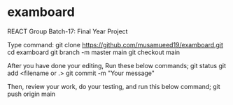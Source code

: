 # examboard
REACT Group Batch-17: Final Year Project

Type command:
git clone https://github.com/musamueed19/examboard.git
cd examboard
git branch -m master main
git checkout main

After you have done your editing, Run these below commands;
git status
git add <filename or .>
git commit -m "Your message"

Then, review your work, do your testing, and run this below command;
git push origin main

